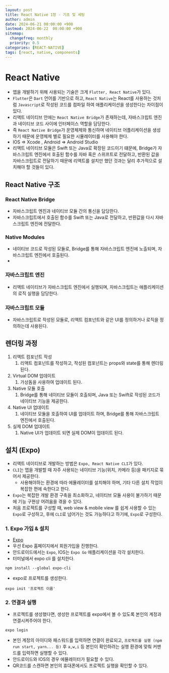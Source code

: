 ```yaml
---
layout: post
title: React Native 1장 - 기초 및 세팅
author: admin
date: 2024-06-21 00:00:00 +900
lastmod: 2024-06-22  00:00:00 +900
sitemap:
  changefreq: monthly
  priority: 0.5
categories: [REACT-NATIVE]
tags: [react, native, components]
---
```


# React Native

- 앱을 개발하기 위해 사용되는 기술은 크게 `Flutter, React Native`가 있다.
- `Flutter`은 `Dart` 언어를 기반으로 하고, `React Native`는 React를 사용하는 것처럼 `Javascript`로 작성된 코드를 컴파일 하여 애플리케이션을 생성한다는 차이점이 있다.
- 리액트 네이티브 안에는 `React Native Bridge`가 존재하는데, 자바스크립트 엔진과 네이티브 코드 사이에 인터페이스 역할을 담당한다.
- 즉 `React Native Bridge`가 운영체제와 통신하며 네이티브 어플리케이션을 생성하기 때문에 운영체제 별로 필요한 시뮬레이터를 사용해야 한다.
- IOS => Xcode , Android => Android Studio
- 리액트 네이티브 모듈은 Swift 또는 Java로 확장된 코드이기 떄문에, Bridge가 자바스크립트 엔진에서 호출된 함수를 자바 혹은 스위프트로 전달하고, 반환된 값을 자바스크립트로 전달하기 때문에 리액트를 설치만 했던 것과는 달리 추가적으로 설치해야 할 것들이 있다.

## React Native 구조

### React Native Bridge

- 자바스크립트 엔진과 네이티브 모듈 간의 통신을 담당한다.
- 자바스크립트에서 호출된 함수를 Swift 또는 Java로 전달하고, 반환값을 다시 자바스크립트 엔진에 전달한다.

### Native Modules

- 네이티브 코드로 작성된 모듈로, Bridge를 통해 자바스크립트 엔진에 노출되며, 자바스크립트 엔진에서 호출된다.
-

### 자바스크립트 엔진

- 리액트 네이티브가 자바스크립트 엔진에서 실행되며, 자바스크립트는 애플리케이션의 로직 실행을 담당한다.

### 자바스크립트 모듈

- 자바스크립트로 작성된 모듈로, 리액트 컴포넌트와 같은 UI를 정의하거나 로직을 정의하는데 사용된다.

## 렌더링 과정

1. 리액트 컴포넌트 작성
   1. 리액트 컴포넌트를 작성하고, 작성된 컴포넌트는 props와 state를 통해 렌더링된다.
2. Virtual DOM 업데이트
   1. 가상돔을 사용하여 업데이트 된다.
3. Native 모듈 호출
   1. Bridge를 통해 네이티브 모듈이 호출되며, Java 또는 Swift로 작성된 코드가 네이티브 기능을 제공한다.
4. Native UI 업데이트
   1. 네이티브 모듈을 호출하여 UI를 업데이트 하며, Bridge를 통해 자바스크립트 엔진에서 호출된다.
5. 실제 DOM 업데이트
   1. Native UI가 업데이트 되면 실제 DOM이 업데이트 된다.

## 설치 (Expo)

- 리액트 네이티브로 개발하는 방법은 `Expo, React Native CLI`가 있다.
- `CLI`는 앱을 개발할 때 자주 사용되는 네이티브 기능(위치, 카메라 등)을 패키지로 묶어서 제공한다.
  - 사용해야하는 환경에 따라 에뮬레이터를 설치해야 하며, 기타 다른 설치 작업이 복잡한 편에 속한다고 한다.
- `Expo`는 복잡한 개발 환경 구축을 최소화하고, 네이티브 모듈 사용이 불가하기 때문에 기능 구현상 어려움을 겪을 수 있다.
- 처음 프로젝트를 구성할 때, web view & mobile view 를 쉽게 사용할 수 있는 `Expo`로 구성하고, 후에 `CLI`로 넘어가는 것도 가능하다고 하기에, `Expo`로 구성한다.

### 1. Expo 가입 & 설치

- [Expo](https://expo.dev/)
- 우선 Expo 홈페이지에서 회원가입을 진행한다.
- 안드로이드에서는 `Expo`, IOS는 `Expo Go` 애플리케이션을 각각 설치한다.
- 터미널에서 expo cli 를 설치한다.

```
npm install --global expo-cli
```

- expo로 프로젝트를 생성한다.

```
expo init '프로젝트 이름'
```

### 2. 연결과 실행

- 프로젝트를 생성했다면, 생성한 프로젝트를 expo에서 볼 수 있도록 본인의 계정과 연결시켜주어야 한다.

```
expo login
```

- 본인 계정의 아이디와 패스워드를 입력하면 연결이 완료되고, `프로젝트를 실행 (npm run start, yarn... 등)` 후 `a,w,i` 등 본인이 확인하려는 실행 환경에 맞춰 커맨드를 입력하면 실행할 수 있다.
- 안드로이드와 IOS의 경우 에뮬레이터가 필요할 수 있다.
- QR코드를 스캔하면 본인의 휴대폰에서도 프로젝트 실행을 확인할 수 있다.
